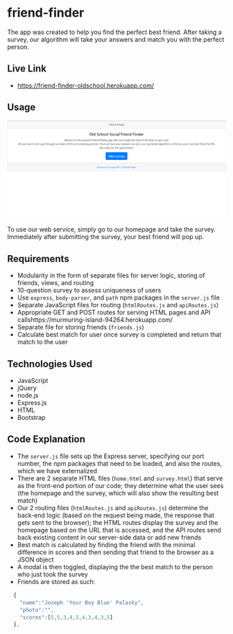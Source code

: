 # friend-finder

The app was created to help you find the perfect best friend. After taking a survey, our algorithm will take your answers and match you with the perfect person.

## Live Link
 - https://friend-finder-oldschool.herokuapp.com/

## Usage
![Screen shot](app/data/images/home.png "Home page view")

To use our web service, simply go to our homepage and take the survey. Immediately after submitting the survey, your best friend will pop up.

## Requirements
- Modularity in the form of separate files for server logic, storing of friends, views, and routing
- 10-question survey to assess uniqueness of users
- Use `express`, `body-parser`, and `path` npm packages in the `server.js` file
- Separate JavaScript files for routing (`htmlRoutes.js` and `apiRoutes.js`)
- Appropriate GET and POST routes for serving HTML pages and API callshttps://murmuring-island-94264.herokuapp.com/
- Separate file for storing friends (`friends.js`)
- Calculate best match for user once survey is completed and return that match to the user

## Technologies Used

- JavaScript
- jQuery
- node.js
- Express.js
- HTML
- Bootstrap

## Code Explanation
- The `server.js` file sets up the Express server, specifying our port number, the npm packages that need to be loaded, and also the routes, which we have externalized
- There are 2 separate HTML files (`home.html` and `survey.html`) that serve as the front-end portion of our code; they determine what the user sees (the homepage and the survey, which will also show the resulting best match)
- Our 2 routing files (`htmlRoutes.js` and `apiRoutes.js`) determine the back-end logic (based on the request being made, the response that gets sent to the browser); the HTML routes display the survey and the homepage based on the URL that is accessed, and the API routes send back existing content in our server-side data or add new friends
- Best match is calculated by finding the friend with the minimal difference in scores and then sending that friend to the browser as a JSON object
- A modal is then toggled, displaying the the best match to the person who just took the survey
- Friends are stored as such:

```js
  {
    "name":"Joseph 'Your Boy Blue' Palasky",
    "photo":"",
    "scores":[5,5,3,4,5,4,3,4,3,5]
  },
```